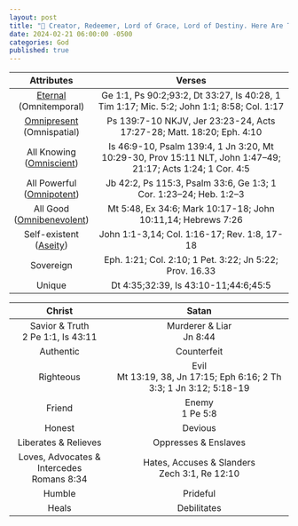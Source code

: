 ```yaml
---
layout: post
title: "🌠 Creator, Redeemer, Lord of Grace, Lord of Destiny. Here Are The Attributes Of God (Chart)."
date: 2024-02-21 06:00:00 -0500
categories: God
published: true
---
```


|Attributes|Verses|
|:-:|:-:|
|[Eternal](https://www.gotquestions.org/eternal-God.html)<br>(Omnitemporal)|Ge 1:1, Ps 90:2;93:2, Dt 33:27, Is 40:28, 1 Tim 1:17; Mic. 5:2; John 1:1; 8:58; Col. 1:17|
|[Omnipresent](https://www.gotquestions.org/God-omnipresent.html)<br>(Omnispatial)|Ps 139:7-10 NKJV, Jer 23:23-24, Acts 17:27-28; Matt. 18:20; Eph. 4:10|
|All Knowing<br>([Omniscient](https://www.gotquestions.org/God-omniscient.html))|Is 46:9-10, Psalm 139:4, 1 Jn 3:20, Mt 10:29-30, Prov 15:11 NLT, John 1:47–49; 21:17; Acts 1:24; 1 Cor. 4:5|
|All Powerful<br>([Omnipotent](https://www.gotquestions.org/God-omnipotent.html))|Jb 42:2, Ps 115:3, Psalm 33:6, Ge 1:3; 1 Cor. 1:23–24; Heb. 1:2–3|
|All Good<br>([Omnibenevolent](https://www.gotquestions.org/God-omnibenevolent.html))|Mt 5:48, Ex 34:6; Mark 10:17-18; John 10:11,14; Hebrews 7:26|
|Self-existent<br>([Aseity](https://www.gotquestions.org/aseity-of-God.html))|John 1:1-3,14; Col. 1:16-17; Rev. 1:8, 17-18|
|Sovereign|Eph. 1:21; Col. 2:10; 1 Pet. 3:22; Jn 5:22; Prov. 16.33|
|Unique|Dt 4:35;32:39, Is 43:10-11;44:6;45:5|

|Christ|Satan|
|:-:|:-:|
|Savior & Truth<br>2 Pe 1:1, Is 43:11|Murderer & Liar<br>Jn 8:44|
|Authentic|Counterfeit|
|Righteous|Evil<br>Mt 13:19, 38, Jn 17:15; Eph 6:16; 2 Th 3:3; 1 Jn 3:12; 5:18-19|
|Friend|Enemy<br>1 Pe 5:8|
|Honest|Devious|
|Liberates & Relieves|Oppresses & Enslaves|
|Loves, Advocates & Intercedes <br>Romans 8:34|Hates, Accuses & Slanders<br>Zech 3:1, Re 12:10|
|Humble|Prideful|
|Heals|Debilitates|

<script>
    var refTagger = {
        settings: {
            bibleVersion: 'ESV'
        }
    }; 

    (function(d, t) {
        var n=d.querySelector('[nonce]');
        refTagger.settings.nonce = n && (n.nonce||n.getAttribute('nonce'));
        var g = d.createElement(t), s = d.getElementsByTagName(t)[0];
        g.src = 'https://api.reftagger.com/v2/RefTagger.js';
        g.nonce = refTagger.settings.nonce;
        s.parentNode.insertBefore(g, s);
    }(document, 'script'));
</script>